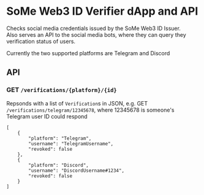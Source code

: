 # SoMe Web3 ID Verifier dApp and API

Checks social media credentials issued by the SoMe Web3 ID Issuer.\
Also serves an API to the social media bots, where they can query they verification status of users.

Currently the two supported platforms are Telegram and Discord

## API

### GET ``/verifications/{platform}/{id}``

Repsonds with a list of `Verification`s in JSON, e.g. GET `/verifications/telegram/12345678`, where 12345678 is someone's Telegram user ID could respond
```
[
    {
        "platform": "Telegram",
        "username": "TelegramUsername",
        "revoked": false
    },
    {
        "platform": "Discord",
        "username": "DiscordUsername#1234",
        "revoked": false
    }
]
```